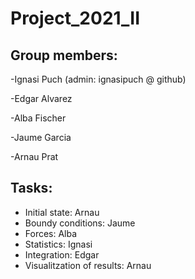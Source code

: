 # Project_2021_II


## Group members:

-Ignasi Puch (admin: ignasipuch @ github)

-Edgar Alvarez

-Alba Fischer

-Jaume Garcia

-Arnau Prat


## Tasks:

- Initial state: Arnau
- Boundy conditions: Jaume
- Forces: Alba
- Statistics: Ignasi
- Integration: Edgar
- Visualitzation of results: Arnau
